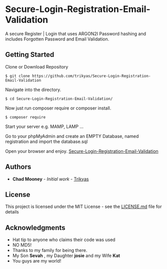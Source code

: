 # Secure-Login-Registration-Email-Validation

A secure Register | Login that uses ARGON2I Password hashing and includes Forgotten Password and Email Validation. 

## Getting Started

Clone or Download Repository
```
$ git clone https://github.com/trikyas/Secure-Login-Registration-Email-Validation
```
Navigate into the directory.
```
$ cd Secure-Login-Registration-Email-Validation/
```
Now just run composer require or composer install.
```
$ composer require
```
Start your server e.g. MAMP, LAMP ...

Go to your phpMyAdmin and create an EMPTY Database, named registration and import the database.sql

Open your browser and enjoy.
[Secure-Login-Registration-Email-Validation](http://127.0.0.1:8888/registration/sign_up.php)


## Authors

* **Chad Mooney** - *Initial work* - [Trikyas](https://github.com/trikyas)

## License

This project is licensed under the MIT License - see the [LICENSE.md](LICENSE.md) file for details

## Acknowledgments

* Hat tip to anyone who claims their code was used
* NO MD5! 
* Thanks to my family for being there.
* My Son **Sevah** , my Daughter **josie** and my Wife **Kat**
* You guys are my world!
